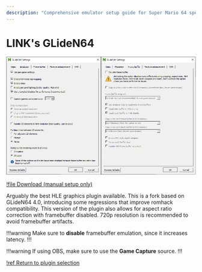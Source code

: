 ```yaml
---
description: "Comprehensive emulator setup guide for Super Mario 64 speedruns"
---
```


# LINK's GLideN64

![](./img/gliden64_link.png)

[!file Download (manual setup only)](https://cdn.discordapp.com/attachments/759963754548297750/760971960682807366/LINKS_GlideN64.zip)

Arguably the best HLE graphics plugin available. This is a fork based on GLideN64 4.0, introducing some regressions that improve romhack compatibility. This version of the plugin also allows for aspect ratio correction with framebuffer disabled. 720p resolution is recommended to avoid framebuffer artifacts.

!!!warning
Make sure to **disable** framebuffer emulation, since it increases latency.
!!!

!!!warning
If using OBS, make sure to use the **Game Capture** source.
!!!

[!ref Return to plugin selection](plugin_setup.md#plugin-selection)
